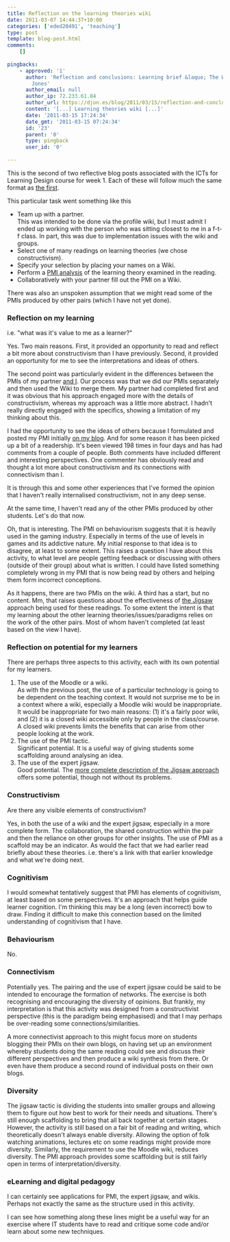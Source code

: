 ```yaml
---
title: Reflection on the learning theories wiki
date: 2011-03-07 14:44:37+10:00
categories: ['eded20491', 'teaching']
type: post
template: blog-post.html
comments:
    []
    
pingbacks:
    - approved: '1'
      author: 'Reflection and conclusions: Learning brief &laquo; The Weblog of (a) David
        Jones'
      author_email: null
      author_ip: 72.233.61.84
      author_url: https://djon.es/blog/2011/03/15/reflection-and-conclusions-learning-brief/
      content: '[...] Learning theories wiki [...]'
      date: '2011-03-15 17:24:34'
      date_gmt: '2011-03-15 07:24:34'
      id: '23'
      parent: '0'
      type: pingback
      user_id: '0'
    
---
```

This is the second of two reflective blog posts associated with the ICTs for Learning Design course for week 1. Each of these will follow much the same format as [the first](/blog2/2011/03/07/reflection-on-the-profile-wiki-icts-for-learning-design/).

This particular task went something like this

- Team up with a partner.  
    This was intended to be done via the profile wiki, but I must admit I ended up working with the person who was sitting closest to me in a f-t-f class. In part, this was due to implementation issues with the wiki and groups.
- Select one of many readings on learning theories (we chose constructivism).
- Specify your selection by placing your names on a Wiki.
- Perform a [PMI analysis](http://www.globaleducation.edna.edu.au/globaled/go/cache/offonce/pid/1825) of the learning theory examined in the reading.
- Collaboratively with your partner fill out the PMI on a Wiki.

There was also an unspoken assumption that we might read some of the PMIs produced by other pairs (which I have not yet done).

### Reflection on my learning

i.e. "what was it's value to me as a learner?"

Yes. Two main reasons. First, it provided an opportunity to read and reflect a bit more about constructivism than I have previously. Second, it provided an opportunity for me to see the interpretations and ideas of others.

The second point was particularly evident in the differences between the PMIs of my partner [and I](/blog2/2011/03/03/a-pmi-of-constructivism/). Our process was that we did our PMIs separately and then used the Wiki to merge them. My partner had completed first and it was obvious that his approach engaged more with the details of constructivism, whereas my approach was a little more abstract. I hadn't really directly engaged with the specifics, showing a limitation of my thinking about this.

I had the opportunity to see the ideas of others because I formulated and posted my PMI initially [on my blog](/blog2/2011/03/03/a-pmi-of-constructivism/). And for some reason it has been picked up a bit of a readership. It's been viewed 198 times in four days and has had comments from a couple of people. Both comments have included different and interesting perspectives. One commenter has obviously read and thought a lot more about constructivism and its connections with connectivism than I.

It is through this and some other experiences that I've formed the opinion that I haven't really internalised constructivism, not in any deep sense.

At the same time, I haven't read any of the other PMIs produced by other students. Let's do that now.

Oh, that is interesting. The PMI on behaviourism suggests that it is heavily used in the gaming industry. Especially in terms of the use of levels in games and its addictive nature. My initial response to that idea is to disagree, at least to some extent. This raises a question I have about this activity, to what level are people getting feedback or discussing with others (outside of their group) about what is written. I could have listed something completely wrong in my PMI that is now being read by others and helping them form incorrect conceptions.

As it happens, there are two PMIs on the wiki. A third has a start, but no content. Mm, that raises questions about the effectiveness of [the Jigsaw](http://www.jigsaw.org/overview.htm) approach being used for these readings. To some extent the intent is that my learning about the other learning theories/issues/paradigms relies on the work of the other pairs. Most of whom haven't completed (at least based on the view I have).

### Reflection on potential for my learners

There are perhaps three aspects to this activity, each with its own potential for my learners.

1. The use of the Moodle or a wiki.  
    As with the previous post, the use of a particular technology is going to be dependent on the teaching context. It would not surprise me to be in a context where a wiki, especially a Moodle wiki would be inappropriate. It would be inappropriate for two main reasons: (1) it's a fairly poor wiki, and (2) it is a closed wiki accessible only by people in the class/course. A closed wiki prevents limits the benefits that can arise from other people looking at the work.
2. The use of the PMI tactic.  
    Significant potential. It is a useful way of giving students some scaffolding around analysing an idea.
3. The use of the expert jigsaw.  
    Good potential. The [more complete description of the Jigsaw approach](http://www.jigsaw.org/overview.htm) offers some potential, though not without its problems.

### Constructivism

Are there any visible elements of constructivism?

Yes, in both the use of a wiki and the expert jigsaw, especially in a more complete form. The collaboration, the shared construction within the pair and then the reliance on other groups for other insights. The use of PMI as a scaffold may be an indicator. As would the fact that we had earlier read briefly about these theories. i.e. there's a link with that earlier knowledge and what we're doing next.

### Cognitivism

I would somewhat tentatively suggest that PMI has elements of cognitivism, at least based on some perspectives. It's an approach that helps guide learner cognition. I'm thinking this may be a long (even incorrect) bow to draw. Finding it difficult to make this connection based on the limited understanding of cognitivism that I have.

### Behaviourism

No.

### Connectivism

Potentially yes. The pairing and the use of expert jigsaw could be said to be intended to encourage the formation of networks. The exercise is both recognising and encouraging the diversity of opinions. But frankly, my interpretation is that this activity was designed from a constructivist perspective (this is the paradigm being emphasised) and that I may perhaps be over-reading some connections/similarities.

A more connectivist approach to this might focus more on students blogging their PMIs on their own blogs, on having set up an environment whereby students doing the same reading could see and discuss their different perspectives and then produce a wiki synthesis from there. Or even have them produce a second round of individual posts on their own blogs.

### Diversity

The jigsaw tactic is dividing the students into smaller groups and allowing them to figure out how best to work for their needs and situations. There's still enough scaffolding to bring that all back together at certain stages. However, the activity is still based on a fair bit of reading and writing, which theoretically doesn't always enable diversity. Allowing the option of folk watching animations, lectures etc on some readings might provide more diversity. Similarly, the requirement to use the Moodle wiki, reduces diversity. The PMI approach provides some scaffolding but is still fairly open in terms of interpretation/diversity.

### eLearning and digital pedagogy

I can certainly see applications for PMI, the expert jigsaw, and wikis. Perhaps not exactly the same as the structure used in this activity.

I can see how something along these lines might be a useful way for an exercise where IT students have to read and critique some code and/or learn about some new techniques.